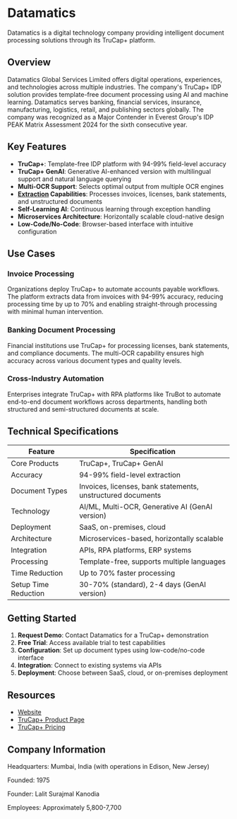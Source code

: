 # Datamatics

Datamatics is a digital technology company providing intelligent document processing solutions through its TruCap+ platform.

## Overview

Datamatics Global Services Limited offers digital operations, experiences, and technologies across multiple industries. The company's TruCap+ IDP solution provides template-free document processing using AI and machine learning. Datamatics serves banking, financial services, insurance, manufacturing, logistics, retail, and publishing sectors globally. The company was recognized as a Major Contender in Everest Group's IDP PEAK Matrix Assessment 2024 for the sixth consecutive year.

## Key Features

- **TruCap+**: Template-free IDP platform with 94-99% field-level accuracy
- **TruCap+ GenAI**: Generative AI-enhanced version with multilingual support and natural language querying
- **Multi-OCR Support**: Selects optimal output from multiple OCR engines
- **[Extraction](../../capabilities/extraction/index.md) Capabilities**: Processes invoices, licenses, bank statements, and unstructured documents
- **Self-Learning AI**: Continuous learning through exception handling
- **Microservices Architecture**: Horizontally scalable cloud-native design
- **Low-Code/No-Code**: Browser-based interface with intuitive configuration

## Use Cases

### Invoice Processing
Organizations deploy TruCap+ to automate accounts payable workflows. The platform extracts data from invoices with 94-99% accuracy, reducing processing time by up to 70% and enabling straight-through processing with minimal human intervention.

### Banking Document Processing
Financial institutions use TruCap+ for processing licenses, bank statements, and compliance documents. The multi-OCR capability ensures high accuracy across various document types and quality levels.

### Cross-Industry Automation
Enterprises integrate TruCap+ with RPA platforms like TruBot to automate end-to-end document workflows across departments, handling both structured and semi-structured documents at scale.

## Technical Specifications

| Feature | Specification |
|---------|---------------|
| Core Products | TruCap+, TruCap+ GenAI |
| Accuracy | 94-99% field-level extraction |
| Document Types | Invoices, licenses, bank statements, unstructured documents |
| Technology | AI/ML, Multi-OCR, Generative AI (GenAI version) |
| Deployment | SaaS, on-premises, cloud |
| Architecture | Microservices-based, horizontally scalable |
| Integration | APIs, RPA platforms, ERP systems |
| Processing | Template-free, supports multiple languages |
| Time Reduction | Up to 70% faster processing |
| Setup Time Reduction | 30-70% (standard), 2-4 days (GenAI version) |

## Getting Started

1. **Request Demo**: Contact Datamatics for a TruCap+ demonstration
2. **Free Trial**: Access available trial to test capabilities
3. **Configuration**: Set up document types using low-code/no-code interface
4. **Integration**: Connect to existing systems via APIs
5. **Deployment**: Choose between SaaS, cloud, or on-premises deployment

## Resources

- [Website](https://www.datamatics.com)
- [TruCap+ Product Page](https://www.datamatics.com/intelligent-automation/idp-trucap)
- [TruCap+ Pricing](https://www.datamatics.com/intelligent-automation/idp-trucap/trucap-pricing)

## Company Information

Headquarters: Mumbai, India (with operations in Edison, New Jersey)

Founded: 1975

Founder: Lalit Surajmal Kanodia

Employees: Approximately 5,800-7,700 
